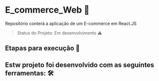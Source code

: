 # E_commerce_Web 🏬

Repositório conterá a aplicação de um E-commerce em React.JS

> Status do Projeto: Em desenvolvimento :warning:

## Etapas para execução 🔧

## Estw projeto foi desenvolvido com as seguintes ferramentas: 🛠️

